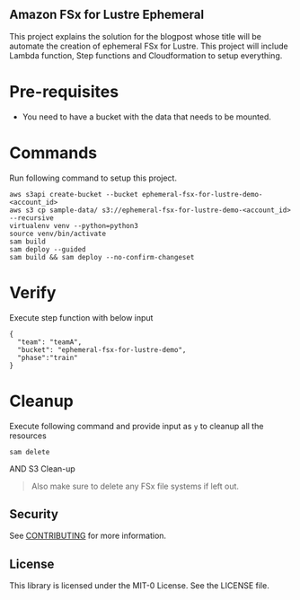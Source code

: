 ## Amazon FSx for Lustre Ephemeral

This project explains the solution for the blogpost whose title will be automate the creation of ephemeral FSx for Lustre. This project will include Lambda function, Step functions and Cloudformation to setup everything.

# Pre-requisites

* You need to have a bucket with the data that needs to be mounted.

# Commands

Run following command to setup this project.
```
aws s3api create-bucket --bucket ephemeral-fsx-for-lustre-demo-<account_id>
aws s3 cp sample-data/ s3://ephemeral-fsx-for-lustre-demo-<account_id> --recursive
virtualenv venv --python=python3
source venv/bin/activate
sam build
sam deploy --guided
sam build && sam deploy --no-confirm-changeset
```

# Verify

Execute step function with below input
```
{
  "team": "teamA",
  "bucket": "ephemeral-fsx-for-lustre-demo",
  "phase":"train"
}
```

# Cleanup

Execute following command and provide input as `y` to cleanup all the resources
```
sam delete
```

AND S3 Clean-up

> Also make sure to delete any FSx file systems if left out.

## Security

See [CONTRIBUTING](CONTRIBUTING.md#security-issue-notifications) for more information.

## License

This library is licensed under the MIT-0 License. See the LICENSE file.